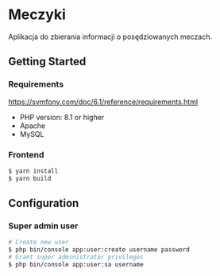 # Meczyki

Aplikacja do zbierania informacji o posędziowanych meczach.

## Getting Started

### Requirements

https://symfony.com/doc/6.1/reference/requirements.html

* PHP version: 8.1 or higher
* Apache
* MySQL

### Frontend

```bash
$ yarn install
$ yarn build
```

## Configuration

### Super admin user

```bash
# Create new user
$ php bin/console app:user:create username password
# Grant super administrator privileges
$ php bin/console app:user:sa username
```
